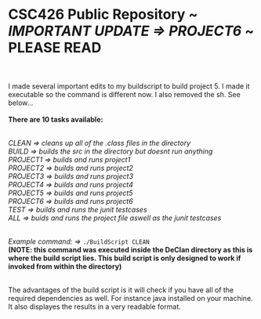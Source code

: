 # CSC426 Public Repository ~ ***IMPORTANT UPDATE => PROJECT6*** ~ PLEASE READ <br><br>
I made several important edits to my buildscript to build project 5. I made it executable so the command is different now. I also removed the sh. See below...<br><br>
**There are 10 tasks available:**<br><br>

*CLEAN => cleans up all of the .class files in the directory* <br>
*BUILD => builds the src in the directory but doesnt run anything*<br>
*PROJECT1 => builds and runs project1*<br>
*PROJECT2 => builds and runs project2*<br>
*PROJECT3 => builds and runs project3*<br>
*PROJECT4 => builds and runs project4*<br>
*PROJECT5 => builds and runs project5*<br>
*PROJECT6 => builds and runs project6*<br>
*TEST => builds and runs the junit testcases*<br>
*ALL => buids and runs the project file aswell as the junit testcases*<br><br>

*Example command: =>* `./BuildScript CLEAN`<br>
**(NOTE: this command was executed inside the DeClan directory as this is where the build script lies. This build script is only designed to work if invoked from within the directory)**<br><br>

The advantages of the build script is it will check if you have all of the required dependencies as well. For instance java installed on your machine. It also displayes the results in a very readable format.<br><br>
